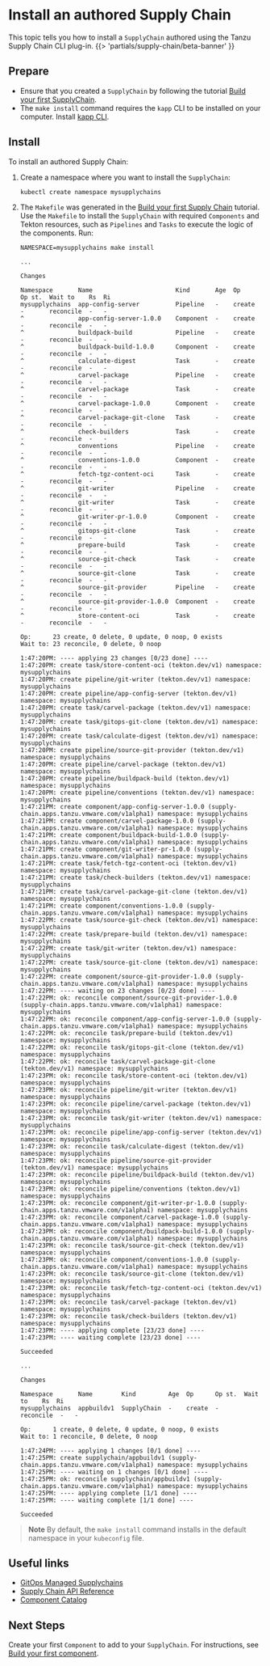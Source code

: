 # Install an authored Supply Chain

This topic tells you how to install a `SupplyChain` authored using the Tanzu Supply Chain CLI plug-in.
{{> 'partials/supply-chain/beta-banner' }}

## <a id="prepare"></a> Prepare

- Ensure that you created a `SupplyChain` by following the tutorial
  [Build your first SupplyChain](my-first-supply-chain.hbs.md).
- The `make install` command requires the `kapp` CLI to be installed on your computer.
  Install [kapp CLI](https://carvel.dev/kapp/docs/latest/install/).

## <a id="install"></a> Install

To install an authored Supply Chain:

1. Create a namespace where you want to install the `SupplyChain`:

   ```console
   kubectl create namespace mysupplychains
   ```

1. The `Makefile` was generated in the [Build your first Supply Chain](my-first-supply-chain.hbs.md)
   tutorial. Use the `Makefile` to install the `SupplyChain` with required `Components` and Tekton
   resources, such as `Pipelines` and `Tasks` to execute the logic of the components. Run:

   ```console
   NAMESPACE=mysupplychains make install

   ...

   Changes

   Namespace       Name                       Kind       Age  Op      Op st.  Wait to    Rs  Ri
   mysupplychains  app-config-server          Pipeline   -    create  -       reconcile  -   -
   ^               app-config-server-1.0.0    Component  -    create  -       reconcile  -   -
   ^               buildpack-build            Pipeline   -    create  -       reconcile  -   -
   ^               buildpack-build-1.0.0      Component  -    create  -       reconcile  -   -
   ^               calculate-digest           Task       -    create  -       reconcile  -   -
   ^               carvel-package             Pipeline   -    create  -       reconcile  -   -
   ^               carvel-package             Task       -    create  -       reconcile  -   -
   ^               carvel-package-1.0.0       Component  -    create  -       reconcile  -   -
   ^               carvel-package-git-clone   Task       -    create  -       reconcile  -   -
   ^               check-builders             Task       -    create  -       reconcile  -   -
   ^               conventions                Pipeline   -    create  -       reconcile  -   -
   ^               conventions-1.0.0          Component  -    create  -       reconcile  -   -
   ^               fetch-tgz-content-oci      Task       -    create  -       reconcile  -   -
   ^               git-writer                 Pipeline   -    create  -       reconcile  -   -
   ^               git-writer                 Task       -    create  -       reconcile  -   -
   ^               git-writer-pr-1.0.0        Component  -    create  -       reconcile  -   -
   ^               gitops-git-clone           Task       -    create  -       reconcile  -   -
   ^               prepare-build              Task       -    create  -       reconcile  -   -
   ^               source-git-check           Task       -    create  -       reconcile  -   -
   ^               source-git-clone           Task       -    create  -       reconcile  -   -
   ^               source-git-provider        Pipeline   -    create  -       reconcile  -   -
   ^               source-git-provider-1.0.0  Component  -    create  -       reconcile  -   -
   ^               store-content-oci          Task       -    create  -       reconcile  -   -

   Op:      23 create, 0 delete, 0 update, 0 noop, 0 exists
   Wait to: 23 reconcile, 0 delete, 0 noop

   1:47:20PM: ---- applying 23 changes [0/23 done] ----
   1:47:20PM: create task/store-content-oci (tekton.dev/v1) namespace: mysupplychains
   1:47:20PM: create pipeline/git-writer (tekton.dev/v1) namespace: mysupplychains
   1:47:20PM: create pipeline/app-config-server (tekton.dev/v1) namespace: mysupplychains
   1:47:20PM: create task/carvel-package (tekton.dev/v1) namespace: mysupplychains
   1:47:20PM: create task/gitops-git-clone (tekton.dev/v1) namespace: mysupplychains
   1:47:20PM: create task/calculate-digest (tekton.dev/v1) namespace: mysupplychains
   1:47:20PM: create pipeline/source-git-provider (tekton.dev/v1) namespace: mysupplychains
   1:47:20PM: create pipeline/carvel-package (tekton.dev/v1) namespace: mysupplychains
   1:47:20PM: create pipeline/buildpack-build (tekton.dev/v1) namespace: mysupplychains
   1:47:20PM: create pipeline/conventions (tekton.dev/v1) namespace: mysupplychains
   1:47:21PM: create component/app-config-server-1.0.0 (supply-chain.apps.tanzu.vmware.com/v1alpha1) namespace: mysupplychains
   1:47:21PM: create component/carvel-package-1.0.0 (supply-chain.apps.tanzu.vmware.com/v1alpha1) namespace: mysupplychains
   1:47:21PM: create component/buildpack-build-1.0.0 (supply-chain.apps.tanzu.vmware.com/v1alpha1) namespace: mysupplychains
   1:47:21PM: create component/git-writer-pr-1.0.0 (supply-chain.apps.tanzu.vmware.com/v1alpha1) namespace: mysupplychains
   1:47:21PM: create task/fetch-tgz-content-oci (tekton.dev/v1) namespace: mysupplychains
   1:47:21PM: create task/check-builders (tekton.dev/v1) namespace: mysupplychains
   1:47:21PM: create task/carvel-package-git-clone (tekton.dev/v1) namespace: mysupplychains
   1:47:21PM: create component/conventions-1.0.0 (supply-chain.apps.tanzu.vmware.com/v1alpha1) namespace: mysupplychains
   1:47:22PM: create task/source-git-check (tekton.dev/v1) namespace: mysupplychains
   1:47:22PM: create task/prepare-build (tekton.dev/v1) namespace: mysupplychains
   1:47:22PM: create task/git-writer (tekton.dev/v1) namespace: mysupplychains
   1:47:22PM: create task/source-git-clone (tekton.dev/v1) namespace: mysupplychains
   1:47:22PM: create component/source-git-provider-1.0.0 (supply-chain.apps.tanzu.vmware.com/v1alpha1) namespace: mysupplychains
   1:47:22PM: ---- waiting on 23 changes [0/23 done] ----
   1:47:22PM: ok: reconcile component/source-git-provider-1.0.0 (supply-chain.apps.tanzu.vmware.com/v1alpha1) namespace: mysupplychains
   1:47:22PM: ok: reconcile component/app-config-server-1.0.0 (supply-chain.apps.tanzu.vmware.com/v1alpha1) namespace: mysupplychains
   1:47:22PM: ok: reconcile task/prepare-build (tekton.dev/v1) namespace: mysupplychains
   1:47:22PM: ok: reconcile task/gitops-git-clone (tekton.dev/v1) namespace: mysupplychains
   1:47:22PM: ok: reconcile task/carvel-package-git-clone (tekton.dev/v1) namespace: mysupplychains
   1:47:23PM: ok: reconcile task/store-content-oci (tekton.dev/v1) namespace: mysupplychains
   1:47:23PM: ok: reconcile pipeline/git-writer (tekton.dev/v1) namespace: mysupplychains
   1:47:23PM: ok: reconcile pipeline/carvel-package (tekton.dev/v1) namespace: mysupplychains
   1:47:23PM: ok: reconcile task/git-writer (tekton.dev/v1) namespace: mysupplychains
   1:47:23PM: ok: reconcile pipeline/app-config-server (tekton.dev/v1) namespace: mysupplychains
   1:47:23PM: ok: reconcile task/calculate-digest (tekton.dev/v1) namespace: mysupplychains
   1:47:23PM: ok: reconcile pipeline/source-git-provider (tekton.dev/v1) namespace: mysupplychains
   1:47:23PM: ok: reconcile pipeline/buildpack-build (tekton.dev/v1) namespace: mysupplychains
   1:47:23PM: ok: reconcile pipeline/conventions (tekton.dev/v1) namespace: mysupplychains
   1:47:23PM: ok: reconcile component/git-writer-pr-1.0.0 (supply-chain.apps.tanzu.vmware.com/v1alpha1) namespace: mysupplychains
   1:47:23PM: ok: reconcile component/carvel-package-1.0.0 (supply-chain.apps.tanzu.vmware.com/v1alpha1) namespace: mysupplychains
   1:47:23PM: ok: reconcile component/buildpack-build-1.0.0 (supply-chain.apps.tanzu.vmware.com/v1alpha1) namespace: mysupplychains
   1:47:23PM: ok: reconcile task/source-git-check (tekton.dev/v1) namespace: mysupplychains
   1:47:23PM: ok: reconcile component/conventions-1.0.0 (supply-chain.apps.tanzu.vmware.com/v1alpha1) namespace: mysupplychains
   1:47:23PM: ok: reconcile task/source-git-clone (tekton.dev/v1) namespace: mysupplychains
   1:47:23PM: ok: reconcile task/fetch-tgz-content-oci (tekton.dev/v1) namespace: mysupplychains
   1:47:23PM: ok: reconcile task/carvel-package (tekton.dev/v1) namespace: mysupplychains
   1:47:23PM: ok: reconcile task/check-builders (tekton.dev/v1) namespace: mysupplychains
   1:47:23PM: ---- applying complete [23/23 done] ----
   1:47:23PM: ---- waiting complete [23/23 done] ----

   Succeeded

   ...

   Changes

   Namespace       Name        Kind         Age  Op      Op st.  Wait to    Rs  Ri
   mysupplychains  appbuildv1  SupplyChain  -    create  -       reconcile  -   -

   Op:      1 create, 0 delete, 0 update, 0 noop, 0 exists
   Wait to: 1 reconcile, 0 delete, 0 noop

   1:47:24PM: ---- applying 1 changes [0/1 done] ----
   1:47:25PM: create supplychain/appbuildv1 (supply-chain.apps.tanzu.vmware.com/v1alpha1) namespace: mysupplychains
   1:47:25PM: ---- waiting on 1 changes [0/1 done] ----
   1:47:25PM: ok: reconcile supplychain/appbuildv1 (supply-chain.apps.tanzu.vmware.com/v1alpha1) namespace: mysupplychains
   1:47:25PM: ---- applying complete [1/1 done] ----
   1:47:25PM: ---- waiting complete [1/1 done] ----

   Succeeded
   ```

> **Note** By default, the `make install` command installs in the default namespace in your
> `kubeconfig` file.

## <a id="useful-links"></a> Useful links

- [GitOps Managed Supplychains](../how-to/deploying-supply-chains/gitops-managed.hbs.md)
- [Supply Chain API Reference](../../reference/api/supplychain.hbs.md)
- [Component Catalog](../../reference/catalog/about.hbs.md)

## <a id="next-steps"></a> Next Steps

Create your first `Component` to add to your `SupplyChain`. For instructions, see
[Build your first component](my-first-component.hbs.md).